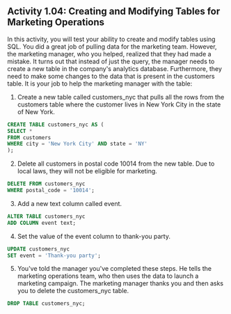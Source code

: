 ## Activity 1.04: Creating and Modifying Tables for Marketing Operations

In this activity, you will test your ability to create and modify tables using SQL. You did a great job of pulling data for the marketing team. However, the marketing manager, who you helped, realized that they had made a mistake. It turns out that instead of just the query, the manager needs to create a new table in the company's analytics database. Furthermore, they need to make some changes to the data that is present in the customers table. It is your job to help the marketing manager with the table:

1. Create a new table called customers_nyc that pulls all the rows from the customers table where the customer lives in New York City in the state of New York.

```sql
CREATE TABLE customers_nyc AS (
SELECT *
FROM customers
WHERE city = 'New York City' AND state = 'NY'
);
```

2. Delete all customers in postal code 10014 from the new table. Due to local laws, they will not be eligible for marketing.

```sql
DELETE FROM customers_nyc
WHERE postal_code = '10014';
```

3. Add a new text column called event.

```sql
ALTER TABLE customers_nyc
ADD COLUMN event text;
```

4. Set the value of the event column to thank-you party.

```sql
UPDATE customers_nyc
SET event = 'Thank-you party';
```

5. You've told the manager you've completed these steps. He tells the marketing operations team, who then uses the data to launch a marketing campaign. The marketing manager thanks you and then asks you to delete the customers_nyc table.

```sql
DROP TABLE customers_nyc;
```
